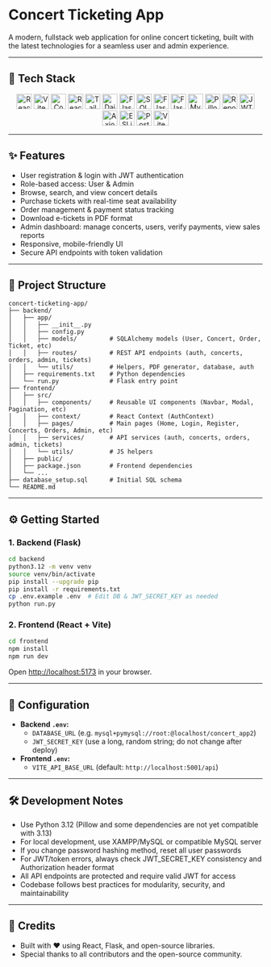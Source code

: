 # Concert Ticketing App

A modern, fullstack web application for online concert ticketing, built with the latest technologies for a seamless user and admin experience.

---

## 🚀 Tech Stack

<p align="center">
  <!-- Frontend -->
  <img src="https://img.shields.io/badge/React-20232A?logo=react&logoColor=61DAFB" alt="React.js" height="30" />
  <img src="https://img.shields.io/badge/Vite-646CFF?logo=vite&logoColor=FFD62E" alt="Vite" height="30" />
  <img src="https://img.shields.io/badge/Context%20API-509CEE?logo=redux&logoColor=white" alt="Context API" height="30" />
  <img src="https://img.shields.io/badge/React%20Router-CA4245?logo=reactrouter&logoColor=white" alt="React Router" height="30" />
  <img src="https://img.shields.io/badge/TailwindCSS-38B2AC?logo=tailwind-css&logoColor=white" alt="Tailwind CSS" height="30" />
  <img src="https://img.shields.io/badge/DaisyUI-FFFFFF?logo=daisyui&logoColor=F472B6" alt="DaisyUI" height="30" />

  <!-- Backend -->
  <img src="https://img.shields.io/badge/Flask-000000?logo=flask&logoColor=white" alt="Flask" height="30" />
  <img src="https://img.shields.io/badge/SQLAlchemy-000000?logo=sqlalchemy&logoColor=white" alt="SQLAlchemy" height="30" />
  <img src="https://img.shields.io/badge/Flask––JWT–Extended-000000?logo=jsonwebtokens&logoColor=white" alt="Flask‑JWT‑Extended" height="30" />
  <img src="https://img.shields.io/badge/Flask–CORS-000000?logo=cors&logoColor=white" alt="Flask‑CORS" height="30" />

  <!-- Database -->
  <img src="https://img.shields.io/badge/MySQL-4479A1?logo=mysql&logoColor=white" alt="MySQL" height="30" />

  <!-- Utilities -->
  <img src="https://img.shields.io/badge/Pillow-FFD400?logo=pillow&logoColor=black" alt="Pillow" height="30" />
  <img src="https://img.shields.io/badge/ReportLab-EA1F63?logo=reportlab&logoColor=white" alt="ReportLab" height="30" />
  <img src="https://img.shields.io/badge/JWT-000000?logo=jsonwebtokens&logoColor=white" alt="JWT" height="30" />
  <img src="https://img.shields.io/badge/Axios-5A29E4?logo=axios&logoColor=white" alt="Axios" height="30" />

  <!-- Dev Tools -->
  <img src="https://img.shields.io/badge/ESLint-4B32C3?logo=eslint&logoColor=white" alt="ESLint" height="30" />
  <img src="https://img.shields.io/badge/PostCSS-DD3A0A?logo=postcss&logoColor=white" alt="PostCSS" height="30" />
  <img src="https://img.shields.io/badge/Vite—Dev–Tool-646CFF?logo=vite&logoColor=FFD62E" alt="Vite Dev Tools" height="30" />
</p>

---

## ✨ Features
- User registration & login with JWT authentication
- Role-based access: User & Admin
- Browse, search, and view concert details
- Purchase tickets with real-time seat availability
- Order management & payment status tracking
- Download e-tickets in PDF format
- Admin dashboard: manage concerts, users, verify payments, view sales reports
- Responsive, mobile-friendly UI
- Secure API endpoints with token validation

---

## 📁 Project Structure

```
concert-ticketing-app/
├── backend/
│   ├── app/
│   │   ├── __init__.py
│   │   ├── config.py
│   │   ├── models/         # SQLAlchemy models (User, Concert, Order, Ticket, etc)
│   │   ├── routes/         # REST API endpoints (auth, concerts, orders, admin, tickets)
│   │   └── utils/          # Helpers, PDF generator, database, auth
│   ├── requirements.txt    # Python dependencies
│   └── run.py              # Flask entry point
├── frontend/
│   ├── src/
│   │   ├── components/     # Reusable UI components (Navbar, Modal, Pagination, etc)
│   │   ├── context/        # React Context (AuthContext)
│   │   ├── pages/          # Main pages (Home, Login, Register, Concerts, Orders, Admin, etc)
│   │   ├── services/       # API services (auth, concerts, orders, admin, tickets)
│   │   └── utils/          # JS helpers
│   ├── public/
│   ├── package.json        # Frontend dependencies
│   └── ...
├── database_setup.sql      # Initial SQL schema
└── README.md
```

---

## ⚙️ Getting Started

### 1. Backend (Flask)
```bash
cd backend
python3.12 -m venv venv
source venv/bin/activate
pip install --upgrade pip
pip install -r requirements.txt
cp .env.example .env  # Edit DB & JWT_SECRET_KEY as needed
python run.py
```

### 2. Frontend (React + Vite)
```bash
cd frontend
npm install
npm run dev
```

Open [http://localhost:5173](http://localhost:5173) in your browser.

---

## 🔑 Configuration
- **Backend `.env`:**
  - `DATABASE_URL` (e.g. `mysql+pymysql://root:@localhost/concert_app2`)
  - `JWT_SECRET_KEY` (use a long, random string; do not change after deploy)
- **Frontend `.env`:**
  - `VITE_API_BASE_URL` (default: `http://localhost:5001/api`)

---

## 🛠️ Development Notes
- Use Python 3.12 (Pillow and some dependencies are not yet compatible with 3.13)
- For local development, use XAMPP/MySQL or compatible MySQL server
- If you change password hashing method, reset all user passwords
- For JWT/token errors, always check JWT_SECRET_KEY consistency and Authorization header format
- All API endpoints are protected and require valid JWT for access
- Codebase follows best practices for modularity, security, and maintainability

---

## 🙏 Credits
- Built with ❤️ using React, Flask, and open-source libraries.
- Special thanks to all contributors and the open-source community.
